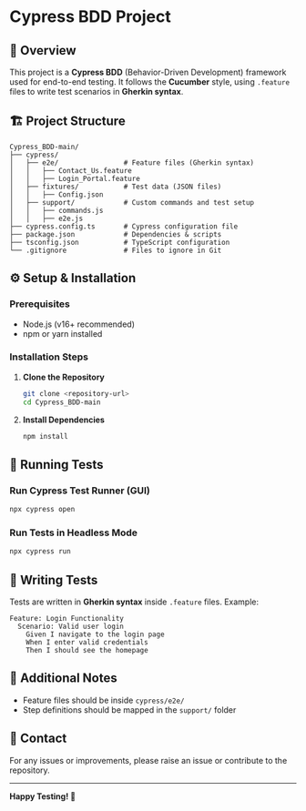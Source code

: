# Cypress BDD Project

## 📌 Overview
This project is a **Cypress BDD** (Behavior-Driven Development) framework used for end-to-end testing. It follows the **Cucumber** style, using `.feature` files to write test scenarios in **Gherkin syntax**.

## 🏗️ Project Structure
```
Cypress_BDD-main/
├── cypress/
│   ├── e2e/                # Feature files (Gherkin syntax)
│   │   ├── Contact_Us.feature
│   │   ├── Login_Portal.feature
│   ├── fixtures/           # Test data (JSON files)
│   │   ├── Config.json
│   ├── support/            # Custom commands and test setup
│   │   ├── commands.js
│   │   ├── e2e.js
├── cypress.config.ts       # Cypress configuration file
├── package.json            # Dependencies & scripts
├── tsconfig.json           # TypeScript configuration
└── .gitignore              # Files to ignore in Git
```

## ⚙️ Setup & Installation

### Prerequisites
- Node.js (v16+ recommended)
- npm or yarn installed

### Installation Steps
1. **Clone the Repository**
   ```sh
   git clone <repository-url>
   cd Cypress_BDD-main
   ```
2. **Install Dependencies**
   ```sh
   npm install
   ```

## 🚀 Running Tests

### Run Cypress Test Runner (GUI)
```sh
npx cypress open
```

### Run Tests in Headless Mode
```sh
npx cypress run
```

## 📝 Writing Tests
Tests are written in **Gherkin syntax** inside `.feature` files. Example:
```gherkin
Feature: Login Functionality
  Scenario: Valid user login
    Given I navigate to the login page
    When I enter valid credentials
    Then I should see the homepage
```

## 📌 Additional Notes
- Feature files should be inside `cypress/e2e/`
- Step definitions should be mapped in the `support/` folder

## 📧 Contact
For any issues or improvements, please raise an issue or contribute to the repository.

---
**Happy Testing! 🚀**

